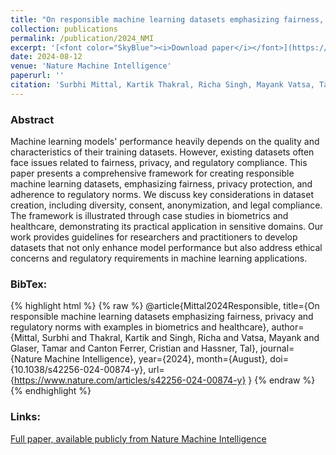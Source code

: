 ```yaml
---
title: "On responsible machine learning datasets emphasizing fairness, privacy and regulatory norms with examples in biometrics and healthcare"
collection: publications
permalink: /publication/2024_NMI
excerpt: '[<font color="SkyBlue"><i>Download paper</i></font>](https://www.nature.com/articles/s42256-024-00874-y)'
date: 2024-08-12
venue: 'Nature Machine Intelligence'
paperurl: ''
citation: 'Surbhi Mittal, Kartik Thakral, Richa Singh, Mayank Vatsa, Tamar Glaser, Cristian Canton Ferrer, Tal Hassner. <i>On responsible machine learning datasets emphasizing fairness, privacy and regulatory norms with examples in biometrics and healthcare.</i> Nature Machine Intelligence. Published August, 2024.'
---
```


### Abstract
Machine learning models' performance heavily depends on the quality and characteristics of their training datasets. However, existing datasets often face issues related to fairness, privacy, and regulatory compliance. This paper presents a comprehensive framework for creating responsible machine learning datasets, emphasizing fairness, privacy protection, and adherence to regulatory norms. We discuss key considerations in dataset creation, including diversity, consent, anonymization, and legal compliance. The framework is illustrated through case studies in biometrics and healthcare, demonstrating its practical application in sensitive domains. Our work provides guidelines for researchers and practitioners to develop datasets that not only enhance model performance but also address ethical concerns and regulatory requirements in machine learning applications.

### BibTex:
{% highlight html %}
{% raw %}
@article{Mittal2024Responsible,
  title={On responsible machine learning datasets emphasizing fairness, privacy and regulatory norms with examples in biometrics and healthcare},
  author={Mittal, Surbhi and Thakral, Kartik and Singh, Richa and Vatsa, Mayank and Glaser, Tamar and Canton Ferrer, Cristian and Hassner, Tal},
  journal={Nature Machine Intelligence},
  year={2024},
  month={August},
  doi={10.1038/s42256-024-00874-y},
  url={https://www.nature.com/articles/s42256-024-00874-y}
}
{% endraw %}
{% endhighlight %}

### Links:
[Full paper, available publicly from Nature Machine Intelligence](https://www.nature.com/articles/s42256-024-00874-y)